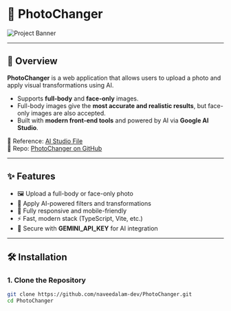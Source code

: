 # 📸 PhotoChanger

![Project Banner](https://i.postimg.cc/D0CGzLZs/image.png)

---

## 📌 Overview

**PhotoChanger** is a web application that allows users to upload a photo and apply visual transformations using AI.  

- Supports **full-body** and **face-only** images.  
- Full-body images give the **most accurate and realistic results**, but face-only images are also accepted.  
- Built with **modern front-end tools** and powered by AI via **Google AI Studio**.  

🔗 Reference: [AI Studio File](https://aistudio.google.com/apps/drive/1q-phOLLq-_q1jA9YsPXoAUleNCo5vwj6?showAssistant=true&resourceKey=&showPreview=true)  
🔗 Repo: [PhotoChanger on GitHub](https://github.com/naveedalam-dev/PhotoChanger/)  

---

## ✨ Features

- 🖼️ Upload a full-body or face-only photo  
- 🎨 Apply AI-powered filters and transformations  
- 📱 Fully responsive and mobile-friendly  
- ⚡ Fast, modern stack (TypeScript, Vite, etc.)  
- 🔑 Secure with **GEMINI_API_KEY** for AI integration  

---

## 🛠️ Installation

### 1. Clone the Repository
```bash
git clone https://github.com/naveedalam-dev/PhotoChanger.git
cd PhotoChanger
